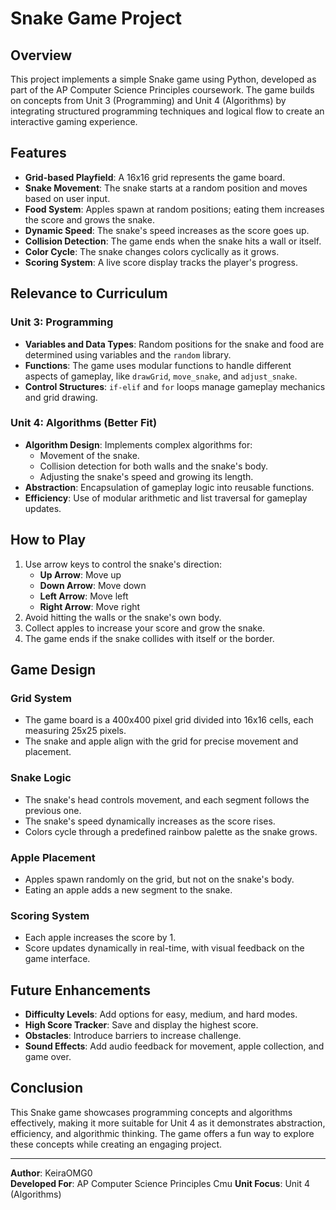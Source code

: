 # Snake Game Project

## Overview
This project implements a simple Snake game using Python, developed as part of the AP Computer Science Principles coursework. The game builds on concepts from Unit 3 (Programming) and Unit 4 (Algorithms) by integrating structured programming techniques and logical flow to create an interactive gaming experience.

## Features
- **Grid-based Playfield**: A 16x16 grid represents the game board.
- **Snake Movement**: The snake starts at a random position and moves based on user input.
- **Food System**: Apples spawn at random positions; eating them increases the score and grows the snake.
- **Dynamic Speed**: The snake's speed increases as the score goes up.
- **Collision Detection**: The game ends when the snake hits a wall or itself.
- **Color Cycle**: The snake changes colors cyclically as it grows.
- **Scoring System**: A live score display tracks the player's progress.

## Relevance to Curriculum
### Unit 3: Programming
- **Variables and Data Types**: Random positions for the snake and food are determined using variables and the `random` library.
- **Functions**: The game uses modular functions to handle different aspects of gameplay, like `drawGrid`, `move_snake`, and `adjust_snake`.
- **Control Structures**: `if-elif` and `for` loops manage gameplay mechanics and grid drawing.

### Unit 4: Algorithms (Better Fit)
- **Algorithm Design**: Implements complex algorithms for:
  - Movement of the snake.
  - Collision detection for both walls and the snake's body.
  - Adjusting the snake's speed and growing its length.
- **Abstraction**: Encapsulation of gameplay logic into reusable functions.
- **Efficiency**: Use of modular arithmetic and list traversal for gameplay updates.

## How to Play
1. Use arrow keys to control the snake's direction:
   - **Up Arrow**: Move up
   - **Down Arrow**: Move down
   - **Left Arrow**: Move left
   - **Right Arrow**: Move right
2. Avoid hitting the walls or the snake's own body.
3. Collect apples to increase your score and grow the snake.
4. The game ends if the snake collides with itself or the border.

## Game Design
### Grid System
- The game board is a 400x400 pixel grid divided into 16x16 cells, each measuring 25x25 pixels.
- The snake and apple align with the grid for precise movement and placement.

### Snake Logic
- The snake's head controls movement, and each segment follows the previous one.
- The snake's speed dynamically increases as the score rises.
- Colors cycle through a predefined rainbow palette as the snake grows.

### Apple Placement
- Apples spawn randomly on the grid, but not on the snake's body.
- Eating an apple adds a new segment to the snake.

### Scoring System
- Each apple increases the score by 1.
- Score updates dynamically in real-time, with visual feedback on the game interface.

## Future Enhancements
- **Difficulty Levels**: Add options for easy, medium, and hard modes.
- **High Score Tracker**: Save and display the highest score.
- **Obstacles**: Introduce barriers to increase challenge.
- **Sound Effects**: Add audio feedback for movement, apple collection, and game over.

## Conclusion
This Snake game showcases programming concepts and algorithms effectively, making it more suitable for Unit 4 as it demonstrates abstraction, efficiency, and algorithmic thinking. The game offers a fun way to explore these concepts while creating an engaging project.

---

**Author**: KeiraOMG0  
**Developed For**: AP Computer Science Principles  Cmu
**Unit Focus**: Unit 4 (Algorithms)


